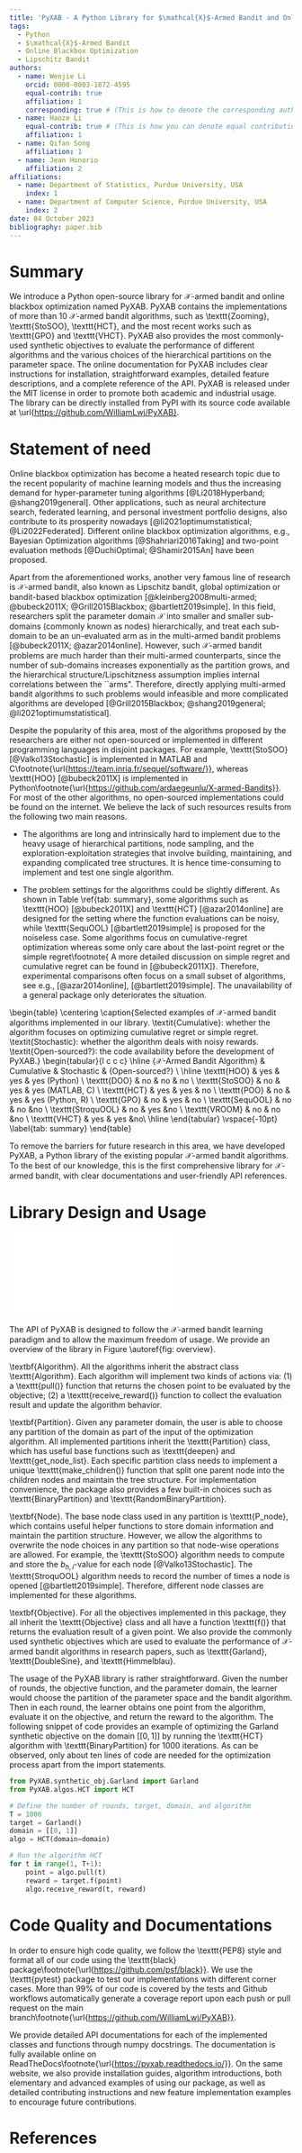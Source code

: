 ```yaml
---
title: 'PyXAB - A Python Library for $\mathcal{X}$-Armed Bandit and Online Blackbox Optimization Algorithms'
tags:
  - Python
  - $\mathcal{X}$-Armed Bandit
  - Online Blackbox Optimization
  - Lipschitz Bandit
authors:
  - name: Wenjie Li
    orcid: 0000-0003-1872-4595
    equal-contrib: true
    affiliation: 1
    corresponding: true # (This is how to denote the corresponding author)
  - name: Haoze Li
    equal-contrib: true # (This is how you can denote equal contributions between multiple authors)
    affiliation: 1
  - name: Qifan Song
    affiliation: 1
  - name: Jean Honorio
    affiliation: 2
affiliations:
  - name: Department of Statistics, Purdue University, USA
    index: 1
  - name: Department of Computer Science, Purdue University, USA
    index: 2
date: 04 October 2023
bibliography: paper.bib
---
```


# Summary

We introduce a Python open-source library for $\mathcal{X}$-armed bandit and online blackbox optimization named PyXAB. 
PyXAB contains the implementations of more than 10 $\mathcal{X}$-armed bandit algorithms, such as \texttt{Zooming}, 
\texttt{StoSOO}, \texttt{HCT}, and the most recent works such as \texttt{GPO}  and \texttt{VHCT}. PyXAB also provides 
the most commonly-used synthetic objectives to evaluate the performance of different algorithms and the various choices 
of the hierarchical partitions on the parameter space. The online documentation for PyXAB includes clear instructions 
for installation, straightforward examples, detailed feature descriptions, and a complete reference of the API. 
PyXAB is released under the MIT license in order to promote both academic and industrial usage. The library can be 
directly installed from PyPI with its source code available at \url{https://github.com/WilliamLwj/PyXAB}.

# Statement of need

Online blackbox optimization has become a heated research topic due to the recent popularity of machine learning models 
and thus the increasing demand for hyper-parameter tuning algorithms [@Li2018Hyperband; @shang2019general]. 
Other applications, such as neural architecture search, federated learning, and personal investment portfolio designs, 
also contribute to its prosperity nowadays [@li2021optimumstatistical; @Li2022Federated]. Different online blackbox 
optimization algorithms, e.g., Bayesian Optimization algorithms [@Shahriari2016Taking] and two-point evaluation methods
[@DuchiOptimal; @Shamir2015An] have been proposed. 




Apart from the aforementioned works, another very famous line of research is $\mathcal{X}$-armed bandit, also known as 
Lipschitz bandit, global optimization or bandit-based blackbox optimization [@kleinberg2008multi-armed; @bubeck2011X; @Grill2015Blackbox; @bartlett2019simple].
In this field, researchers split the parameter domain $\mathcal{X}$ into smaller and smaller sub-domains 
(commonly known as nodes) hierarchically, and treat each sub-domain to be an un-evaluated arm as in the multi-armed 
bandit problems [@bubeck2011X; @azar2014online].  However, such $\mathcal{X}$-armed bandit problems are much harder than
their multi-armed counterparts, since the number of sub-domains increases exponentially as the partition grows, and the 
hierarchical structure/Lipschitzness assumption implies internal correlations between the ``arms". Therefore, directly 
applying multi-armed bandit algorithms to such problems would infeasible and more complicated algorithms are developed 
[@Grill2015Blackbox; @shang2019general; @li2021optimumstatistical].

Despite the popularity of this area, most of the algorithms proposed by the researchers are either not open-sourced or 
implemented in different programming languages in disjoint packages. For example, \texttt{StoSOO}[@Valko13Stochastic] is
implemented in MATLAB and C\footnote{\url{https://team.inria.fr/sequel/software/}}, whereas \texttt{HOO} [@bubeck2011X] 
is implemented in Python\footnote{\url{https://github.com/ardaegeunlu/X-armed-Bandits}}. For most of the other algorithms,
no open-sourced implementations could be found on the internet. We believe the lack of such resources results from the 
following two main reasons. 

 - The algorithms are long and intrinsically hard to implement due to the heavy usage of hierarchical partitions,
node sampling, and the exploration-exploitation strategies that involve building, maintaining, and expanding complicated
tree structures. It is hence time-consuming to implement and test one single algorithm.
    
 - The problem settings for the algorithms could be slightly different. As shown in Table \ref{tab: summary}, some 
algorithms such as \texttt{HOO} [@bubeck2011X] and \texttt{HCT} [@azar2014online] are designed for the setting where the function evaluations can be noisy,
while \texttt{SequOOL} [@bartlett2019simple] is proposed for the noiseless case. Some algorithms focus on cumulative-regret optimization 
whereas some only care about the last-point regret or the simple regret\footnote{ A more detailed discussion on simple
regret and cumulative regret can be found in [@bubeck2011X]}. Therefore, experimental comparisons often focus on a small
subset of algorithms, see e.g., [@azar2014online], [@bartlett2019simple]. The unavailability of a general package only 
deteriorates the situation. 

\begin{table}
    \centering
    \caption{Selected examples of $\mathcal{X}$-armed bandit algorithms implemented in our library. \textit{Cumulative}: whether the algorithm focuses on optimizing cumulative regret or simple regret. \textit{Stochastic}: whether the algorithm deals with noisy rewards. \textit{Open-sourced?}:  the code availability before the development of PyXAB.}
    \begin{tabular}{l c c c}
        \hline
        {$\mathcal{X}$-Armed Bandit Algorithm} 
        & Cumulative & Stochastic & {Open-sourced?}   \\
        \hline
         \texttt{HOO} & yes & yes & yes (Python)  \\
        \texttt{DOO}   & no & no & no  \\
        \texttt{StoSOO}   & no & yes & yes (MATLAB, C)  \\
        \texttt{HCT}   & yes & yes & no   \\
        \texttt{POO}  & no & yes & yes (Python, R) \\
        \texttt{GPO}   & no & yes & no  \\
        \texttt{SequOOL}   & no & no &no \\
        \texttt{StroquOOL}    & no & yes &no \\
        \texttt{VROOM}   & no & no &no \\
        \texttt{VHCT}   & yes & yes &no\\
       \hline
    \end{tabular}
        \vspace{-10pt}
    \label{tab: summary}
\end{table}

To remove the barriers for future research in this area, we have developed PyXAB, a Python library of the existing 
popular $\mathcal{X}$-armed bandit algorithms. To the best of our knowledge, this is the first comprehensive library for
$\mathcal{X}$-armed bandit, with clear documentations and user-friendly API references. 


# Library Design and Usage
![An overview of the PyXAB library structure.\label{fig: overview}](Presentation1.pdf)


The API of PyXAB is designed to follow the $\mathcal{X}$-armed bandit learning paradigm and to allow the maximum 
freedom of usage. We provide an overview of the library in Figure \autoref{fig: overview}. 

\textbf{Algorithm}. All the algorithms inherit the abstract class \texttt{Algorithm}. Each algorithm will implement two 
kinds of actions via: (1) a \texttt{pull()} function that returns the chosen point to be evaluated by the objective; 
(2) a \texttt{receive\_reward()} function to collect the evaluation result and update the algorithm behavior. 

\textbf{Partition}. Given any parameter domain, the user is able to choose any partition of the domain as part of the
input of the optimization algorithm. All implemented partitions inherit the \texttt{Partition} class, which has useful 
base functions such as \texttt{deepen} and \texttt{get\_node\_list}. Each specific partition class needs to implement a 
unique \texttt{make\_children()} function that split one parent node into the children nodes and maintain the tree 
structure. For implementation convenience, the package also provides a few built-in choices such as 
\texttt{BinaryPartition} and \texttt{RandomBinaryPartition}.

\textbf{Node}. The base node class used in any partition is \texttt{P\_node}, which contains useful helper functions to 
store domain information and maintain the partition structure. However, we allow the algorithms to overwrite the node 
choices in any partition so that node-wise operations are allowed. For example, the \texttt{StoSOO} algorithm needs to 
compute and store the $b_{h,i}$-value for each node [@Valko13Stochastic]. The \texttt{StroquOOL} algorithm needs to 
record the number of times a node is opened [@bartlett2019simple]. Therefore, different node classes are implemented for these algorithms.

\textbf{Objective}. For all the objectives implemented in this package, they all inherit the \texttt{Objective} class 
and all have a function \texttt{f()} that returns the evaluation result of a given point. We also provide the commonly 
used synthetic objectives which are used to evaluate the performance of $\mathcal{X}$-armed bandit algorithms in research
papers, such as \texttt{Garland}, \texttt{DoubleSine}, and \texttt{Himmelblau}.




The usage of the PyXAB library is rather straightforward. Given the number of rounds, the objective function, 
and the parameter domain, the learner would choose the partition of the parameter space and the bandit algorithm. 
Then in each round, the learner obtains one point from the algorithm, evaluate it on the objective, and return the 
reward to the algorithm.
The following snippet of code provides an example of optimizing the Garland synthetic objective on the domain 
$[[0, 1]]$ by running the \texttt{HCT} algorithm with \texttt{BinaryPartition} for 1000 iterations. 
As can be observed, only about ten lines of code are needed for the optimization process apart from the import statements.


```python
from PyXAB.synthetic_obj.Garland import Garland
from PyXAB.algos.HCT import HCT

# Define the number of rounds, target, domain, and algorithm
T = 1000
target = Garland()
domain = [[0, 1]]
algo = HCT(domain=domain)

# Run the algorithm HCT
for t in range(1, T+1):
    point = algo.pull(t)
    reward = target.f(point)
    algo.receive_reward(t, reward)
```

# Code Quality and Documentations

In order to ensure high code quality, we follow the \texttt{PEP8} style and format all of our code using the 
\texttt{black} package\footnote{\url{https://github.com/psf/black}}. We use the \texttt{pytest} package to test our 
implementations with different corner cases. More than 99\% of our code is covered by the tests and Github workflows 
automatically generate a coverage report upon each push or pull request on the main branch\footnote{\url{https://github.com/WilliamLwj/PyXAB}}.

We provide detailed API documentations for each of the implemented classes and functions through numpy docstrings. 
The documentation is fully available online on ReadTheDocs\footnote{\url{https://pyxab.readthedocs.io/}}. 
On the same website, we also provide installation guides, algorithm introductions, both elementary and advanced examples 
of using our package, as well as detailed contributing instructions and new feature implementation examples to encourage
future contributions.

# References